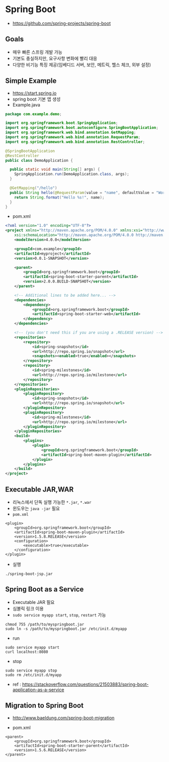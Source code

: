 # Spring Boot
* https://github.com/spring-projects/spring-boot

## Goals
* 매우 빠른 스프링 개발 가능
* 기본도 충실하지만, 요구사항 변화에 빨리 대응
* 다양한 비기능 특징 제공(임베디드 서버, 보안, 메트릭, 헬스 체크, 외부 설정)

## Simple Example
* https://start.spring.io
* spring boot 기본 앱 생성
* Example.java

```java
package com.example.demo;

import org.springframework.boot.SpringApplication;
import org.springframework.boot.autoconfigure.SpringBootApplication;
import org.springframework.web.bind.annotation.GetMapping;
import org.springframework.web.bind.annotation.RequestParam;
import org.springframework.web.bind.annotation.RestController;

@SpringBootApplication
@RestController
public class DemoApplication {

  public static void main(String[] args) {
    SpringApplication.run(DemoApplication.class, args);
  }

  @GetMapping("/hello")
  public String hello(@RequestParam(value = "name", defaultValue = "World") String name) {
    return String.format("Hello %s!", name);
  }
}
```

* pom.xml

```xml
<?xml version="1.0" encoding="UTF-8"?>
<project xmlns="http://maven.apache.org/POM/4.0.0" xmlns:xsi="http://www.w3.org/2001/XMLSchema-instance"
    xsi:schemaLocation="http://maven.apache.org/POM/4.0.0 http://maven.apache.org/xsd/maven-4.0.0.xsd">
    <modelVersion>4.0.0</modelVersion>

    <groupId>com.example</groupId>
    <artifactId>myproject</artifactId>
    <version>0.0.1-SNAPSHOT</version>

    <parent>
        <groupId>org.springframework.boot</groupId>
        <artifactId>spring-boot-starter-parent</artifactId>
        <version>2.0.0.BUILD-SNAPSHOT</version>
    </parent>

    <!-- Additional lines to be added here... -->
    <dependencies>
        <dependency>
            <groupId>org.springframework.boot</groupId>
            <artifactId>spring-boot-starter-web</artifactId>
        </dependency>
    </dependencies>

    <!-- (you don't need this if you are using a .RELEASE version) -->
    <repositories>
        <repository>
            <id>spring-snapshots</id>
            <url>http://repo.spring.io/snapshot</url>
            <snapshots><enabled>true</enabled></snapshots>
        </repository>
        <repository>
            <id>spring-milestones</id>
            <url>http://repo.spring.io/milestone</url>
        </repository>
    </repositories>
    <pluginRepositories>
        <pluginRepository>
            <id>spring-snapshots</id>
            <url>http://repo.spring.io/snapshot</url>
        </pluginRepository>
        <pluginRepository>
            <id>spring-milestones</id>
            <url>http://repo.spring.io/milestone</url>
        </pluginRepository>
    </pluginRepositories>
    <build>
        <plugins>
            <plugin>
                <groupId>org.springframework.boot</groupId>
                <artifactId>spring-boot-maven-plugin</artifactId>
            </plugin>
        </plugins>
    </build>
</project>
```

## Executable JAR,WAR
* 리눅스에서 단독 실행 가능한 `*.jar`, `*.war`
* 윈도우는 `java -jar` 필요
* `pom.xml`
```
<plugin>
    <groupId>org.springframework.boot</groupId>
    <artifactId>spring-boot-maven-plugin</artifactId>
    <version>1.5.8.RELEASE</version>
    <configuration>
        <executable>true</executable>
    </configuration>
</plugin>
```

* 실행
```
./spring-boot-jsp.jar
```

## Spring Boot as a Service
* Executable JAR 필요
* 심볼릭 링크 이용
* `sudo service myapp start`, `stop`, `restart` 가능
```
chmod 755 /path/to/myspringboot.jar
sudo ln -s /path/to/myspringboot.jar /etc/init.d/myapp
```
* run
```
sudo service myapp start
curl localhost:8080
```
* stop
```
sudo service myapp stop
sudo rm /etc/init.d/myapp
```

* ref : https://stackoverflow.com/questions/21503883/spring-boot-application-as-a-service

## Migration to Spring Boot
* http://www.baeldung.com/spring-boot-migration

* pom.xml

```
<parent>
    <groupId>org.springframework.boot</groupId>
    <artifactId>spring-boot-starter-parent</artifactId>
    <version>1.5.6.RELEASE</version>
</parent>
```
